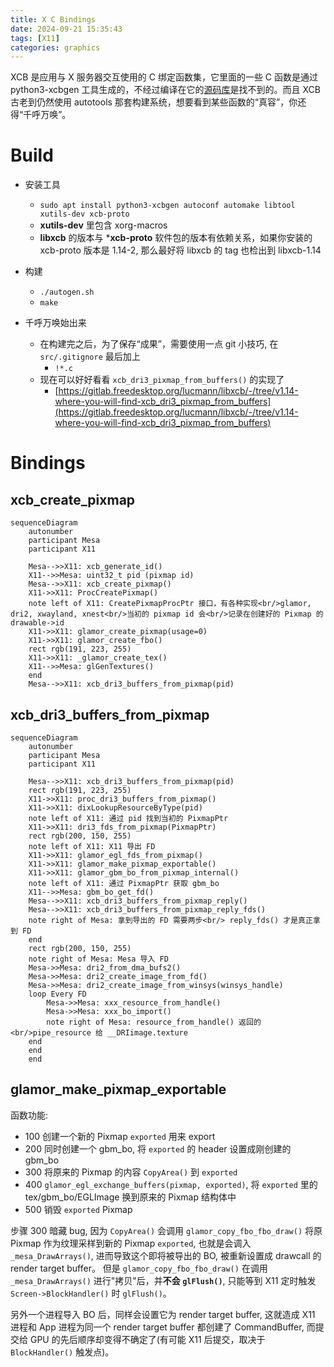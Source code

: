 ```yaml
---
title: X C Bindings 
date: 2024-09-21 15:35:43
tags: [X11]
categories: graphics
---
```


XCB 是应用与 X 服务器交互使用的 C 绑定函数集，它里面的一些 C 函数是通过 python3-xcbgen 工具生成的，不经过编译在它的[源码库](https://gitlab.freedesktop.org/xorg/lib/libxcb)是找不到的。而且 XCB 古老到仍然使用 autotools 那套构建系统，想要看到某些函数的“真容”，你还得“千呼万唤”。

<!--more-->

# Build
- 安装工具
    - `sudo apt install python3-xcbgen autoconf automake libtool xutils-dev xcb-proto`
    - **xutils-dev** 里包含 xorg-macros
    - **libxcb** 的版本与 ***xcb-proto** 软件包的版本有依赖关系，如果你安装的 xcb-proto 版本是 1.14-2, 那么最好将 libxcb 的 tag 也检出到 libxcb-1.14

- 构建
    - `./autogen.sh`
    - `make`
- 千呼万唤始出来
    - 在构建完之后，为了保存“成果”，需要使用一点 git 小技巧, 在 `src/.gitignore` 最后加上
        - `!*.c`
    - 现在可以好好看看 `xcb_dri3_pixmap_from_buffers()` 的实现了
        - [https://gitlab.freedesktop.org/lucmann/libxcb/-/tree/v1.14-where-you-will-find-xcb_dri3_pixmap_from_buffers](https://gitlab.freedesktop.org/lucmann/libxcb/-/tree/v1.14-where-you-will-find-xcb_dri3_pixmap_from_buffers)

# Bindings
## xcb_create_pixmap

```mermaid
sequenceDiagram
    autonumber
    participant Mesa
    participant X11

    Mesa-->>X11: xcb_generate_id()
    X11-->>Mesa: uint32_t pid (pixmap id)
    Mesa-->>X11: xcb_create_pixmap()
    X11->>X11: ProcCreatePixmap()
    note left of X11: CreatePixmapProcPtr 接口，有各种实现<br/>glamor, dri2, xwayland, xnest<br/>当初的 pixmap id 会<br/>记录在创建好的 Pixmap 的 drawable->id
    X11->>X11: glamor_create_pixmap(usage=0)
    X11->>X11: glamor_create_fbo()
    rect rgb(191, 223, 255)
    X11->>X11: _glamor_create_tex()
    X11-->>Mesa: glGenTextures()
    end
    Mesa-->>X11: xcb_dri3_buffers_from_pixmap(pid)
```

## xcb_dri3_buffers_from_pixmap

```mermaid
sequenceDiagram
    autonumber
    participant Mesa
    participant X11

    Mesa-->>X11: xcb_dri3_buffers_from_pixmap(pid)
    rect rgb(191, 223, 255)
    X11->>X11: proc_dri3_buffers_from_pixmap()
    X11->>X11: dixLookupResourceByType(pid)
    note left of X11: 通过 pid 找到当初的 PixmapPtr
    X11->>X11: dri3_fds_from_pixmap(PixmapPtr)
    rect rgb(200, 150, 255)
    note left of X11: X11 导出 FD
    X11->>X11: glamor_egl_fds_from_pixmap()
    X11->>X11: glamor_make_pixmap_exportable()
    X11->>X11: glamor_gbm_bo_from_pixmap_internal()
    note left of X11: 通过 PixmapPtr 获取 gbm_bo
    X11-->>Mesa: gbm_bo_get_fd()
    Mesa-->>X11: xcb_dri3_buffers_from_pixmap_reply()
    Mesa-->>X11: xcb_dri3_buffers_from_pixmap_reply_fds()
    note right of Mesa: 拿到导出的 FD 需要两步<br/> reply_fds() 才是真正拿到 FD
    end
    rect rgb(200, 150, 255)
    note right of Mesa: Mesa 导入 FD
    Mesa->>Mesa: dri2_from_dma_bufs2()
    Mesa->>Mesa: dri2_create_image_from_fd()
    Mesa->>Mesa: dri2_create_image_from_winsys(winsys_handle)
    loop Every FD
        Mesa->>Mesa: xxx_resource_from_handle()
        Mesa->>Mesa: xxx_bo_import()
        note right of Mesa: resource_from_handle() 返回的<br/>pipe_resource 给 __DRIimage.texture
    end
    end
    end
```

## glamor_make_pixmap_exportable

函数功能:

- 100 创建一个新的 Pixmap `exported` 用来 export
- 200 同时创建一个 gbm_bo, 将 `exported` 的 header 设置成刚创建的 gbm_bo
- 300 将原来的 Pixmap 的内容 `CopyArea()` 到 `exported`
- 400 `glamor_egl_exchange_buffers(pixmap, exported)`, 将 `exported` 里的 tex/gbm_bo/EGLImage 换到原来的 Pixmap 结构体中
- 500 销毁 `exported` Pixmap

步骤 300 暗藏 bug, 因为 `CopyArea()` 会调用 `glamor_copy_fbo_fbo_draw()` 将原 Pixmap 作为纹理采样到新的 Pixmap `exported`, 也就是会调入 `_mesa_DrawArrays()`, 进而导致这个即将被导出的 BO, 被重新设置成 drawcall 的 render target buffer。 但是 `glamor_copy_fbo_fbo_draw()` 在调用 `_mesa_DrawArrays()` 进行"拷贝"后，并**不会 `glFlush()`**, 只能等到 X11 定时触发 `Screen->BlockHandler()` 时 `glFlush()`。

另外一个进程导入 BO 后，同样会设置它为 render target buffer, 这就造成 X11 进程和 App 进程为同一个 render target buffer 都创建了 CommandBuffer, 而提交给 GPU 的先后顺序却变得不确定了(有可能 X11 后提交，取决于 `BlockHandler()` 触发点)。
